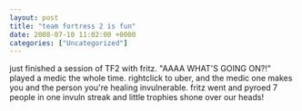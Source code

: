 ```yaml
---
layout: post
title: "team fortress 2 is fun"
date: 2008-07-10 11:02:00 +0000
categories: ["Uncategorized"]
---
```


just finished a session of TF2 with fritz. "AAAA WHAT'S GOING ON?!" played a medic the whole time. rightclick to uber, and the medic one makes you and the person you're healing invulnerable. fritz went and pyroed 7 people in one invuln streak and little trophies shone over our heads!